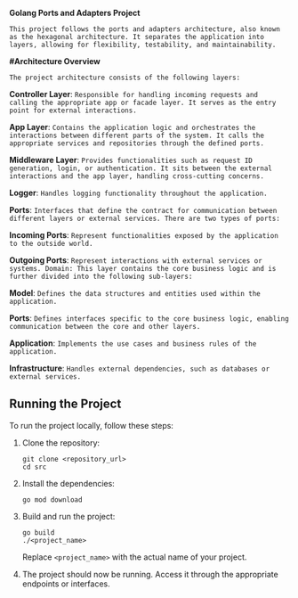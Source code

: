 **Golang Ports and Adapters Project**


```This project follows the ports and adapters architecture, also known as the hexagonal architecture. It separates the application into layers, allowing for flexibility, testability, and maintainability.```

**#Architecture Overview**

```The project architecture consists of the following layers:```

**Controller Layer**: ```Responsible for handling incoming requests and calling the appropriate app or facade layer. It serves as the entry point for external interactions.```

**App Layer**: ```Contains the application logic and orchestrates the interactions between different parts of the system. It calls the appropriate services and repositories through the defined ports.```

**Middleware Layer**: ```Provides functionalities such as request ID generation, login, or authentication. It sits between the external interactions and the app layer, handling cross-cutting concerns.```

**Logger**: ```Handles logging functionality throughout the application.```

**Ports**: ```Interfaces that define the contract for communication between different layers or external services. There are two types of ports:```

**Incoming Ports**: ```Represent functionalities exposed by the application to the outside world.```

**Outgoing Ports**: ```Represent interactions with external services or systems.
Domain: This layer contains the core business logic and is further divided into the following sub-layers:```

**Model**: ```Defines the data structures and entities used within the application.```

**Ports**: ```Defines interfaces specific to the core business logic, enabling communication between the core and other layers.```

**Application**: ```Implements the use cases and business rules of the application.```

**Infrastructure**: ```Handles external dependencies, such as databases or external services.```

## Running the Project

To run the project locally, follow these steps:

1. Clone the repository:

    ```shell
    git clone <repository_url>
    cd src 
    ```

2. Install the dependencies:

    ```shell
    go mod download
    ```


3. Build and run the project:

    ```shell
    go build
    ./<project_name>
    ```

   Replace `<project_name>` with the actual name of your project.

5. The project should now be running. Access it through the appropriate endpoints or interfaces.
